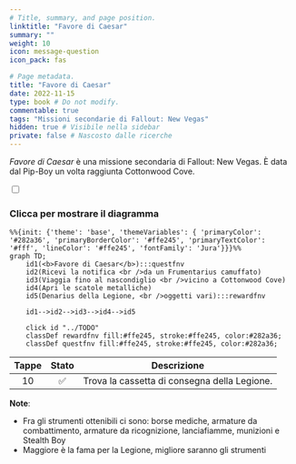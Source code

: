 ```yaml
---
# Title, summary, and page position.
linktitle: "Favore di Caesar"
summary: ""
weight: 10
icon: message-question
icon_pack: fas

# Page metadata.
title: "Favore di Caesar"
date: 2022-11-15
type: book # Do not modify.
commentable: true
tags: "Missioni secondarie di Fallout: New Vegas"
hidden: true # Visibile nella sidebar
private: false # Nascosto dalle ricerche
---
```


<div class="fnv">


*Favore di Caesar* è una missione secondaria di Fallout: New Vegas. È data dal Pip-Boy un volta raggiunta Cottonwood Cove.


<section class="chart-collapse">
<input type="checkbox" name="collapse2" id="handle2">
<h3 class="handle">
<label for="handle2">Clicca per mostrare il diagramma</label>
</h3>
<div class="content">

```mermaid
%%{init: {'theme': 'base', 'themeVariables': { 'primaryColor': '#282a36', 'primaryBorderColor': '#ffe245', 'primaryTextColor': '#fff', 'lineColor': '#ffe245', 'fontFamily': 'Jura'}}}%%
graph TD;
    id1(<b>Favore di Caesar</b>):::questfnv
    id2(Ricevi la notifica <br />da un Frumentarius camuffato)
    id3(Viaggia fino al nascondiglio <br />vicino a Cottonwood Cove)
    id4(Apri le scatole metalliche)
    id5(Denarius della Legione, <br />oggetti vari):::rewardfnv
    
    id1-->id2-->id3-->id4-->id5
    
    click id "../TODO"
    classDef rewardfnv fill:#ffe245, stroke:#ffe245, color:#282a36;
    classDef questfnv fill:#ffe245, stroke:#ffe245, color:#282a36;
```

</div>
</section>

| Tappe |       Stato        | Descrizione |
|:-----:|:------------------:| ----------- |
|                           10                          | :white_check_mark: | Trova la cassetta di consegna della Legione.                                                                                                                                |






**Note**:
- Fra gli strumenti ottenibili ci sono: borse mediche, armature da combattimento, armature da ricognizione, lanciafiamme, munizioni e Stealth Boy
- Maggiore è la fama per la Legione, migliore saranno gli strumenti


</div>


